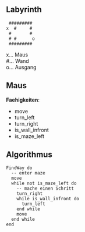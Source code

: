 ## Labyrinth

```
 #########
x  #     #
 #       #
 # #      o
 #########
```

x... Maus  
\#... Wand  
o... Ausgang  

## Maus

**Faehigkeiten**:
* move
* turn_left
* turn_right
* is_wall_infront
* is_maze_left

## Algorithmus

```
FindWay do
  -- enter maze
  move
  while not is_maze_left do
    -- mache einen Schritt
    turn_right
    while is_wall_infront do
      turn_left
    end while
    move
  end while
end
```
